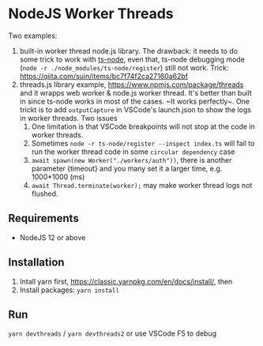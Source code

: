 # NodeJS Worker Threads

Two examples: 
1. built-in worker thread node.js library. The drawback: it needs to do some trick to work with [ts-node](https://github.com/TypeStrong/ts-node),  even that, ts-node debugging mode (`node -r ./node_modules/ts-node/register`) still not work. Trick: https://qiita.com/suin/items/bc7f74f2ca27160a62bf
2. threads.js library example, https://www.npmjs.com/package/threads and it wrapps web worker & node.js worker thread. It's better than built in since ts-node works in most of the cases. ~It works perfectly~. One trickt is to add `outputCapture` in VSCode's launch.json to show the logs in worker threads. Two issues 
    1. One limitation is that VSCode breakpoints will not stop at the code in worker threads.
    2. Sometimes `node -r ts-node/register --inspect index.ts` will fail to run the worker thread code in some `circular dependency` case
    3. `await spawn(new Worker("./workers/auth"))`, there is another parameter {timeout} and you many set it a larger time, e.g. 1000*1000 (ms)
    4. `await Thread.terminate(worker);` may make worker thread logs not flushed.


## Requirements

- NodeJS 12 or above

## Installation

1. Intall yarn first, https://classic.yarnpkg.com/en/docs/install/, then 
2. Install packages: `yarn install`

## Run 

`yarn devthreads` / `yarn devthreads2` or use VSCode F5 to debug 



